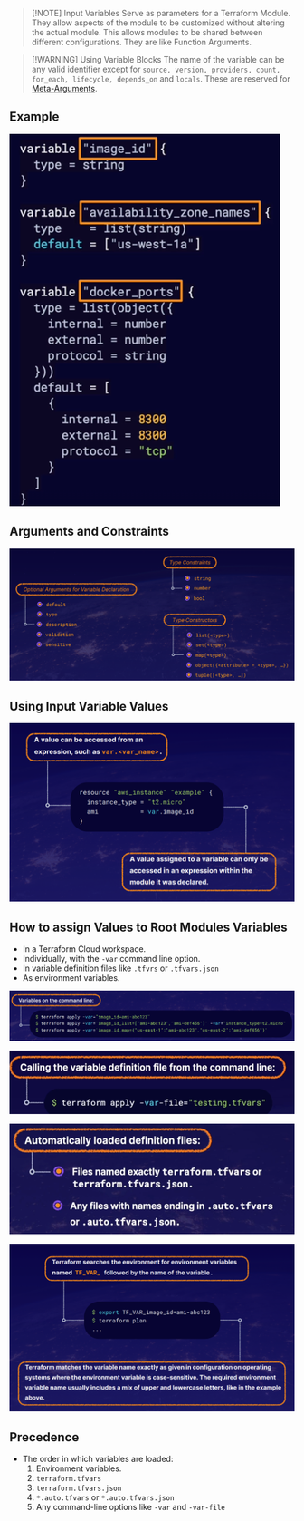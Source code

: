> [!NOTE] Input Variables
> Serve as parameters for a Terraform Module. They allow aspects of the module to be customized without altering the actual module.
> This allows modules to be shared between different configurations.
> They are like Function Arguments.


> [!WARNING] Using Variable Blocks
> The name of the variable can be any valid identifier except for `source, version, providers, count, for_each, lifecycle, depends_on` and `locals`. These are reserved for [Meta-Arguments](05-Meta-Arguments.md).

## Example

![](../img/Pasted%20image%2020240925104229.png)

## Arguments and Constraints

![](../img/Pasted%20image%2020240925104523.png)

## Using Input Variable Values

![](../img/Pasted%20image%2020240925104856.png)

## How to assign Values to Root Modules Variables
- In a Terraform Cloud workspace.
- Individually, with the `-var` command line option.
- In variable definition files like `.tfvrs` or `.tfvars.json`
- As environment variables.

![](../img/Pasted%20image%2020240925105118.png)

![](../img/Pasted%20image%2020240925105312.png)

![](../img/Pasted%20image%2020240925105346.png)

![](../img/Pasted%20image%2020240925105429.png)

## Precedence
- The order in which variables are loaded:
	1. Environment variables.
	2. `terraform.tfvars`
	3. `terraform.tfvars.json`
	4. `*.auto.tfvars` or `*.auto.tfvars.json`
	5. Any command-line options like `-var` and `-var-file`